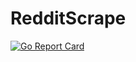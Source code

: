 # RedditScrape

[![Go Report Card](https://goreportcard.com/badge/github.com/adgray09/RedditScrape)](https://goreportcard.com/report/github.com/adgray09/RedditScrape)
